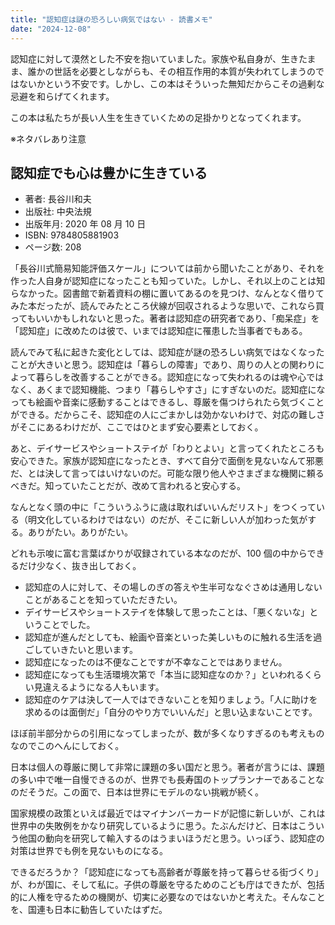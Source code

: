 ```yaml
---
title: "認知症は謎の恐ろしい病気ではない - 読書メモ"
date: "2024-12-08"
---
```


認知症に対して漠然とした不安を抱いていました。家族や私自身が、生きたまま、誰かの世話を必要としながらも、その相互作用的本質が失われてしまうのではないかという不安です。しかし、この本はそういった無知だからこその過剰な忌避を和らげてくれます。

この本は私たちが長い人生を生きていくための足掛かりとなってくれます。

※ネタバレあり注意

## 認知症でも心は豊かに生きている

- 著者: 長谷川和夫
- 出版社: 中央法規
- 出版年月: 2020 年 08 月 10 日
- ISBN: 9784805881903
- ページ数: 208

「長谷川式簡易知能評価スケール」については前から聞いたことがあり、それを作った人自身が認知症になったことも知っていた。しかし、それ以上のことは知らなかった。図書館で新着資料の棚に置いてあるのを見つけ、なんとなく借りてみた本だったが、読んでみたところ伏線が回収されるような思いで、これなら買ってもいいかもしれないと思った。著者は認知症の研究者であり、「痴呆症」を「認知症」に改めたのは彼で、いまでは認知症に罹患した当事者でもある。

読んでみて私に起きた変化としては、認知症が謎の恐ろしい病気ではなくなったことが大きいと思う。認知症は「暮らしの障害」であり、周りの人との関わりによって暮らしを改善することができる。認知症になって失われるのは魂や心ではなく、あくまで認知機能、つまり「暮らしやすさ」にすぎないのだ。認知症になっても絵画や音楽に感動することはできるし、尊厳を傷つけられたら気づくことができる。だからこそ、認知症の人にごまかしは効かないわけで、対応の難しさがそこにあるわけだが、ここではひとまず安心要素としておく。

あと、デイサービスやショートステイが「わりとよい」と言ってくれたところも安心できた。家族が認知症になったとき、すべて自分で面倒を見ないなんて邪悪だ、とは決して言ってはいけないのだ。可能な限り他人やさまざまな機関に頼るべきだ。知っていたことだが、改めて言われると安心する。

なんとなく頭の中に「こういうふうに歳は取ればいいんだリスト」をつくっている（明文化しているわけではない）のだが、そこに新しい人が加わった気がする。ありがたい。ありがたい。

どれも示唆に富む言葉ばかりが収録されている本なのだが、100 個の中からできるだけ少なく、抜き出しておく。

- 認知症の人に対して、その場しのぎの答えや生半可ななぐさめは通用しないことがあることを知っていただきたい。
- デイサービスやショートステイを体験して思ったことは、「悪くないな」ということでした。
- 認知症が進んだとしても、絵画や音楽といった美しいものに触れる生活を過ごしていきたいと思います。
- 認知症になったのは不便なことですが不幸なことではありません。
- 認知症になっても生活環境次第で「本当に認知症なのか？」といわれるくらい見違えるようになる人もいます。
- 認知症のケアは決して一人ではできないことを知りましょう。「人に助けを求めるのは面倒だ」「自分のやり方でいいんだ」と思い込まないことです。

ほぼ前半部分からの引用になってしまったが、数が多くなりすぎるのも考えものなのでこのへんにしておく。

日本は個人の尊厳に関して非常に課題の多い国だと思う。著者が言うには、課題の多い中で唯一自慢できるのが、世界でも長寿国のトップランナーであることなのだそうだ。この面で、日本は世界にモデルのない挑戦が続く。

国家規模の政策といえば最近ではマイナンバーカードが記憶に新しいが、これは世界中の失敗例をかなり研究しているように思う。たぶんだけど、日本はこういう他国の動向を研究して輸入するのはうまいほうだと思う。いっぽう、認知症の対策は世界でも例を見ないものになる。

できるだろうか？「認知症になっても高齢者が尊厳を持って暮らせる街づくり」が、わが国に、そして私に。子供の尊厳を守るためのこども庁はできたが、包括的に人権を守るための機関が、切実に必要なのではないかと考えた。そんなことを、国連も日本に勧告していたはずだ。
